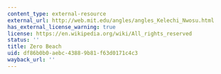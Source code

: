 ```yaml
---
content_type: external-resource
external_url: http://web.mit.edu/angles/angles_Kelechi_Nwosu.html
has_external_license_warning: true
license: https://en.wikipedia.org/wiki/All_rights_reserved
status: ''
title: Zero Beach
uid: df86b0b0-aebc-4388-9b81-f63d0171c4c3
wayback_url: ''
---
```


